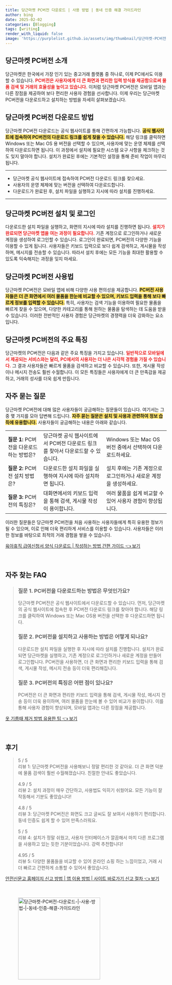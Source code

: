 ```yaml
---
title: 당근마켓 PC버전 다운로드 | 사용 방법 | 동네 인증 해결 가이드라인
author: bing
date: 2025-02-02
categories: [Blogging]
tags: [writing]
render_with_liquid: false
image: 'https://purplelist.github.io/assets/img/thumbnail/당근마켓-PC버전-다운로드-|-사용-방법-|-동네-인증-해결-가이드라인.webp'
---
```



<h2 id='당근마켓 PC버전 소개'>당근마켓 PC버전 소개</h2>

<p>당근마켓은 한국에서 가장 인기 있는 중고거래 플랫폼 중 하나로, 이제 PC에서도 이용할 수 있습니다. <b><span style="color: #ee2323;">PC버전은 사용자에게 더 큰 화면과 편리한 입력 방식을 제공함으로써 물품 검색 및 거래의 효율성을 높이고 있습니다.</span></b> 이처럼 당근마켓 PC버전은 모바일 앱과는 다른 장점을 제공하여 보다 편리한 사용자 경험을 선사합니다. 이제 우리는 당근마켓 PC버전을 다운로드하고 설치하는 방법을 자세히 살펴보겠습니다.</p>

<h2 id='당근마켓 PC버전 다운로드 방법'>당근마켓 PC버전 다운로드 방법</h2>

<p>당근마켓 PC버전 다운로드는 공식 웹사이트를 통해 간편하게 가능합니다. <b><span style="background-color: #ffe066;">공식 웹사이트에 접속하여 PC버전의 다운로드 링크를 쉽게 찾을 수 있습니다.</span></b> 해당 링크를 클릭하면 Windows 또는 Mac OS 용 버전을 선택할 수 있으며, 사용자에 맞는 운영 체제를 선택하여 다운로드하면 됩니다. 이 과정에서 설치에 필요한 시스템 요구 사항을 체크하는 것도 잊지 말아야 합니다. 설치가 완료된 후에는 기본적인 설정을 통해 준비 작업이 마무리됩니다.</p>

<hr />

<ul>
    <li>당근마켓 공식 웹사이트에 접속하여 PC버전 다운로드 링크를 찾으세요.</li>
    <li>사용자의 운영 체제에 맞는 버전을 선택하여 다운로드합니다.</li>
    <li>다운로드가 완료된 후, 설치 파일을 실행하고 지시에 따라 설치를 진행하세요.</li>
</ul>

<hr />

<h2 id='당근마켓 PC버전 설치 및 로그인'>당근마켓 PC버전 설치 및 로그인</h2>

<p>다운로드한 설치 파일을 실행하고, 화면의 지시에 따라 설치를 진행하면 됩니다. <b><span style="color: #ee2323;">설치가 완료되면 당근마켓 앱을 여는 과정이 필요합니다.</span></b> 기존 계정으로 로그인하거나 새로운 계정을 생성하여 로그인할 수 있습니다. 로그인이 완료되면, PC버전의 다양한 기능을 이용할 수 있게 됩니다. 사용자들은 키보드 입력으로 보다 쉽게 검색하고, 게시물을 작성하며, 메시지를 전송할 수 있습니다. 따라서 설치 후에는 모든 기능을 최대한 활용할 수 있도록 익숙해지는 과정을 잊지 마세요.</p>

<h2 id='당근마켓 PC버전 사용법'>당근마켓 PC버전 사용법</h2>

<p>당근마켓 PC버전은 모바일 앱에 비해 다양한 사용 편의성을 제공합니다. <b><span style="background-color: #ffe066;">PC버전 사용자들은 더 큰 화면에서 여러 물품을 한눈에 비교할 수 있으며, 키보드 입력을 통해 보다 빠르게 정보를 입력할 수 있습니다.</span></b> 특히, 사용자는 검색 기능을 이용하여 필요한 물품을 빠르게 찾을 수 있으며, 다양한 카테고리를 통해 원하는 물품을 탐색하는 데 도움을 받을 수 있습니다. 이러한 전반적인 사용자 경험은 당근마켓의 경쟁력을 더욱 강화하는 요소입니다.</p>

<h2 id='당근마켓 PC버전의 주요 특징'>당근마켓 PC버전의 주요 특징</h2>

<p>당근마켓의 PC버전은 다음과 같은 주요 특징을 가지고 있습니다. <b><span style="color: #ee2323;">일반적으로 모바일에서 제공되는 서비스와는 달리, PC에서의 사용자는 더 나은 시각적 경험을 가질 수 있습니다.</span></b> 그 결과 사용자들은 빠르게 물품을 검색하고 비교할 수 있습니다. 또한, 게시물 작성이나 메시지 전송도 훨씬 수월합니다. 이 모든 특징들은 사용자에게 더 큰 만족감을 제공하고, 거래의 성사를 더욱 쉽게 만듭니다.</p>

<h2 id='자주 묻는 질문'>자주 묻는 질문</h2>

<p>당근마켓 PC버전에 대해 많은 사용자들이 궁금해하는 질문들이 있습니다. 여기서는 그 중 몇 가지를 모아 답변해 드립니다. <b><span style="background-color: #ffe066;">자주 묻는 질문은 설치 및 사용과 관련하여 정보 습득에 유용합니다.</span></b> 사용자들이 궁금해하는 내용은 아래와 같습니다.</p>

<table>
    <tr>
        <td><b>질문 1:</b> PC버전을 다운로드하는 방법은?</td>
        <td>당근마켓 공식 웹사이트에서 PC버전 다운로드 링크를 찾아서 다운로드할 수 있습니다.</td>
        <td>Windows 또는 Mac OS 버전 중에서 선택하여 다운로드하세요.</td>
    </tr>
    <tr>
        <td><b>질문 2:</b> PC버전 설치 방법은?</td>
        <td>다운로드한 설치 파일을 실행하여 지시에 따라 설치하면 됩니다.</td>
        <td>설치 후에는 기존 계정으로 로그인하거나 새로운 계정을 생성하세요.</td>
    </tr>
    <tr>
        <td><b>질문 3:</b> PC버전의 특징은?</td>
        <td>대화면에서의 키보드 입력을 통해 검색, 게시물 작성이 용이합니다.</td>
        <td>여러 물품을 쉽게 비교할 수 있어 사용자 경험이 향상됩니다.</td>
    </tr>
</table>

<p>이러한 질문들은 당근마켓 PC버전을 처음 사용하는 사용자들에게 특히 유용한 정보가 될 수 있으며, 이로 인해 더욱 편리하게 서비스를 이용할 수 있습니다. 사용자들은 이러한 정보를 바탕으로 최적의 거래 경험을 쌓을 수 있습니다.</p>


<p><a class="click-button" title="육아휴직 급여신청서 양식 다운로드 | 작성하는 방법 간편 가이드" href="https://purplelist.github.io/posts/%EC%9C%A1%EC%95%84%ED%9C%B4%EC%A7%81-%EA%B8%89%EC%97%AC%EC%8B%A0%EC%B2%AD%EC%84%9C-%EC%96%91%EC%8B%9D-%EB%8B%A4%EC%9A%B4%EB%A1%9C%EB%93%9C-%EC%9E%91%EC%84%B1%ED%95%98%EB%8A%94-%EB%B0%A9%EB%B2%95-%EA%B0%84%ED%8E%B8-%EA%B0%80%EC%9D%B4%EB%93%9C/" rel="dofollow">육아휴직 급여신청서 양식 다운로드 | 작성하는 방법 간편 가이드 👈 보기</a></p><br>
<h2 id='자주_찾는_FAQ'>자주 찾는 FAQ</h2>
<div itemscope="" itemtype="https://schema.org/FAQPage"> 
<blockquote> 
<div itemscope="" itemprop="mainEntity" itemtype="https://schema.org/Question"> 
<h3 itemprop="name">질문 1. PC버전을 다운로드하는 방법은 무엇인가요?</h3> 
<div itemscope="" itemprop="acceptedAnswer" itemtype="https://schema.org/Answer"> 
<span itemprop="text"> 
<p>당근마켓 PC버전은 공식 웹사이트에서 다운로드할 수 있습니다. 먼저, 당근마켓의 공식 웹사이트에 접속한 후 PC버전 다운로드 링크를 찾아야 합니다. 해당 링크를 클릭하여 Windows 또는 Mac OS용 버전을 선택한 후 다운로드하면 됩니다.</p> 
</span> 
</div> 
</div> 

<div itemscope="" itemprop="mainEntity" itemtype="https://schema.org/Question"> 
<h3 itemprop="name">질문 2. PC버전을 설치하고 사용하는 방법은 어떻게 되나요?</h3> 
<div itemscope="" itemprop="acceptedAnswer" itemtype="https://schema.org/Answer"> 
<span itemprop="text"> 
<p>다운로드한 설치 파일을 실행한 후 지시에 따라 설치를 진행합니다. 설치가 완료되면 당근마켓을 실행하고, 기존 계정으로 로그인하거나 새로운 계정을 만들어 로그인합니다. PC버전을 사용하면, 더 큰 화면과 편리한 키보드 입력을 통해 검색, 게시물 작성, 메시지 전송 등이 더욱 편리해집니다.</p> 
</span> 
</div> 
</div> 

<div itemscope="" itemprop="mainEntity" itemtype="https://schema.org/Question"> 
<h3 itemprop="name">질문 3. PC버전의 특징은 어떤 점이 있나요?</h3> 
<div itemscope="" itemprop="acceptedAnswer" itemtype="https://schema.org/Answer"> 
<span itemprop="text"> 
<p>PC버전은 더 큰 화면과 편리한 키보드 입력을 통해 검색, 게시물 작성, 메시지 전송 등이 더욱 용이하며, 여러 물품을 한눈에 볼 수 있어 비교가 용이합니다. 이를 통해 사용자 경험이 향상되며, 모바일 앱과는 다른 장점을 제공합니다.</p> 
</span> 
</div> 
</div> 
</blockquote> 
</div>
<p><a class="click-button" title="옷 기름때 제거 방법 유용한 팁" href="https://purplelist.github.io/posts/%EC%98%B7-%EA%B8%B0%EB%A6%84%EB%95%8C-%EC%A0%9C%EA%B1%B0-%EB%B0%A9%EB%B2%95-%EC%9C%A0%EC%9A%A9%ED%95%9C-%ED%8C%81/" rel="dofollow">옷 기름때 제거 방법 유용한 팁 👈 보기</a></p><br>
<h2 id='후기'>후기</h2>
<div itemscope itemtype="https://schema.org/Product">
  <blockquote>
  <div itemprop="review" itemscope itemtype="https://schema.org/Review">
      <div itemprop="reviewRating" itemscope itemtype="https://schema.org/Rating"> <span itemprop="ratingValue">5</span> / <span itemprop="bestRating">5</span> </div>
      <span itemprop="reviewBody">리뷰 1: 당근마켓 PC버전을 사용해보니 정말 편리한 것 같아요. 더 큰 화면 덕분에 물품 검색이 훨씬 수월해졌습니다. 친절한 안내도 좋았습니다.</span>
  </div>
  <br>
  <div itemprop="review" itemscope itemtype="https://schema.org/Review">
      <div itemprop="reviewRating" itemscope itemtype="https://schema.org/Rating"> <span itemprop="ratingValue">4.9</span> / <span itemprop="bestRating">5</span> </div>
      <span itemprop="reviewBody">리뷰 2: 설치 과정이 매우 간단하고, 사용법도 익히기 쉬웠어요. 모든 기능이 잘 작동해서 기분도 좋았습니다!</span>
  </div>
  <br>
  <div itemprop="review" itemscope itemtype="https://schema.org/Review">
      <div itemprop="reviewRating" itemscope itemtype="https://schema.org/Rating"> <span itemprop="ratingValue">4.8</span> / <span itemprop="bestRating">5</span> </div>
      <span itemprop="reviewBody">리뷰 3: 당근마켓 PC버전은 화면도 크고 글씨도 잘 보여서 사용하기 편리합니다. 동네 인증도 쉽게 할 수 있어 만족스러워요.</span>
  </div>
  <br>
  <div itemprop="review" itemscope itemtype="https://schema.org/Review">
      <div itemprop="reviewRating" itemscope itemtype="https://schema.org/Rating"> <span itemprop="ratingValue">5</span> / <span itemprop="bestRating">5</span> </div>
      <span itemprop="reviewBody">리뷰 4: 설치가 정말 쉬웠고, 사용자 인터페이스가 깔끔해서 마치 다른 프로그램을 사용하고 있는 듯한 기분이었습니다. 강력 추천합니다!</span>
  </div>
  <br>
  <div itemprop="review" itemscope itemtype="https://schema.org/Review">
      <div itemprop="reviewRating" itemscope itemtype="https://schema.org/Rating"> <span itemprop="ratingValue">4.95</span> / <span itemprop="bestRating">5</span> </div>
      <span itemprop="reviewBody">리뷰 5: 다양한 물품들을 비교할 수 있어 온라인 쇼핑 하는 느낌이었고, 거래 시 더 빠르고 간편하게 소통할 수 있어서 좋았습니다.</span>
  </div>
  </blockquote>
</div>
<p><a class="click-button" title="안전신문고 홈페이지 신고 방법 | 앱 이용 방법 | 사이트 바로가기 신고 절차" href="https://purplelist.github.io/posts/%EC%95%88%EC%A0%84%EC%8B%A0%EB%AC%B8%EA%B3%A0-%ED%99%88%ED%8E%98%EC%9D%B4%EC%A7%80-%EC%8B%A0%EA%B3%A0-%EB%B0%A9%EB%B2%95-%EC%95%B1-%EC%9D%B4%EC%9A%A9-%EB%B0%A9%EB%B2%95-%EC%82%AC%EC%9D%B4%ED%8A%B8-%EB%B0%94%EB%A1%9C%EA%B0%80%EA%B8%B0-%EC%8B%A0%EA%B3%A0-%EC%A0%88%EC%B0%A8/" rel="dofollow">안전신문고 홈페이지 신고 방법 | 앱 이용 방법 | 사이트 바로가기 신고 절차 👈 보기</a></p><br>
<figure class="image"><img src="https://purplelist.github.io/assets/img/thumbnail/당근마켓-PC버전-다운로드-|-사용-방법-|-동네-인증-해결-가이드라인.webp" alt="당근마켓-PC버전-다운로드-|-사용-방법-|-동네-인증-해결-가이드라인" width="256" height="256"></figure>